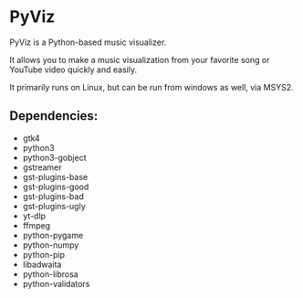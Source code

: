 # PyViz

PyViz is a Python-based music visualizer.

It allows you to make a music visualization from your favorite song or YouTube video quickly and easily.

It primarily runs on Linux, but can be run from windows as well, via MSYS2.

## Dependencies:

- gtk4
- python3
- python3-gobject
- gstreamer
- gst-plugins-base
- gst-plugins-good
- gst-plugins-bad
- gst-plugins-ugly
- yt-dlp
- ffmpeg
- python-pygame
- python-numpy
- python-pip
- libadwaita
- python-librosa
- python-validators
